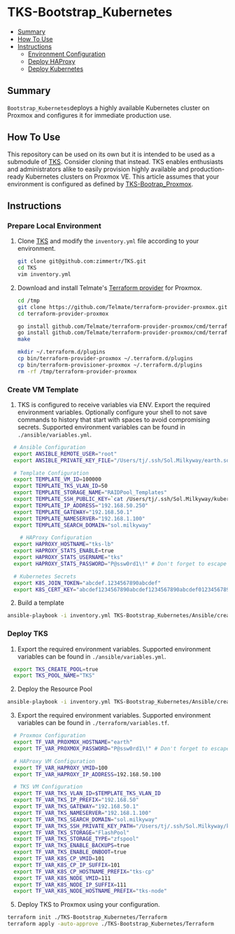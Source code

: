 # TKS-Bootstrap_Kubernetes

* [Summary](#Summary)
* [How To Use](#How-To-Use)
* [Instructions](#Instructions)
  * [Environment Configuration](#Environment-Configuration)
  * [Deploy HAProxy](#Deploy-HAProxy)
  * [Deploy Kubernetes](#Deploy-Kubernetes)

## Summary

`Bootstrap_Kubernetes`deploys a highly available Kubernetes cluster on Proxmox and configures it for immediate production use.

## How To Use

This repository can be used on its own but it is intended to be used as a submodule of [TKS](https://github.com/zimmertr/TKS). Consider cloning that instead. TKS enables enthusiasts and administrators alike to easily provision highly available and production-ready Kubernetes clusters on Proxmox VE. This article assumes that your environment is configured as defined by [TKS-Bootrap_Proxmox](https://github.com/zimmertr/TKS-Bootstrap_Proxmox/).

## Instructions

### Prepare Local Environment

1. Clone [TKS](https://github.com/zimmertr/TKS) and modify the `inventory.yml` file according to your environment.

   ```bash
   git clone git@github.com:zimmertr/TKS.git
   cd TKS
   vim inventory.yml
   ```

2. Download and install Telmate's [Terraform provider](https://github.com/Telmate/terraform-provider-proxmox) for Proxmox.

   ```bash
   cd /tmp
   git clone https://github.com/Telmate/terraform-provider-proxmox.git
   cd terraform-provider-proxmox

   go install github.com/Telmate/terraform-provider-proxmox/cmd/terraform-provider-proxmox
   go install github.com/Telmate/terraform-provider-proxmox/cmd/terraform-provisioner-proxmox
   make

   mkdir ~/.terraform.d/plugins
   cp bin/terraform-provider-proxmox ~/.terraform.d/plugins
   cp bin/terraform-provisioner-proxmox ~/.terraform.d/plugins
   rm -rf /tmp/terraform-provider-proxmox
   ```



### Create VM Template

1. TKS is configured to receive variables via ENV. Export the required environment variables. Optionally configure your shell to not save commands to history that start with spaces to avoid compromising secrets. Supported environment variables can be found in `./ansible/variables.yml`.
```bash
  # Ansible Configuration
  export ANSIBLE_REMOTE_USER="root"
  export ANSIBLE_PRIVATE_KEY_FILE="/Users/tj/.ssh/Sol.Milkyway/earth.sol.milkyway"

  # Template Configuration
  export TEMPLATE_VM_ID=100000
  export TEMPLATE_TKS_VLAN_ID=50
  export TEMPLATE_STORAGE_NAME="RAIDPool_Templates"
  export TEMPLATE_SSH_PUBLIC_KEY=`cat /Users/tj/.ssh/Sol.Milkyway/kubernetes.sol.milkyway.pub`
  export TEMPLATE_IP_ADDRESS="192.168.50.250"
  export TEMPLATE_GATEWAY="192.168.50.1"
  export TEMPLATE_NAMESERVER="192.168.1.100"
  export TEMPLATE_SEARCH_DOMAIN="sol.milkyway"

	# HAProxy Configuration
  export HAPROXY_HOSTNAME="tks-lb"
  export HAPROXY_STATS_ENABLE=true
  export HAPROXY_STATS_USERNAME="tks"
  export HAPROXY_STATS_PASSWORD="P@ssw0rd1\!" # Don't forget to escape your special characters.

  # Kubernetes Secrets
  export K8S_JOIN_TOKEN="abcdef.1234567890abcdef"
  export K8S_CERT_KEY="abcdef1234567890abcdef1234567890abcdef01234567890abcdef123457890"
```

2. Build a template
```bash
ansible-playbook -i inventory.yml TKS-Bootstrap_Kubernetes/Ansible/create_template.yml
```

### Deploy TKS

1. Export the required environment variables. Supported environment variables can be found in `./ansible/variables.yml`.
```bash
  export TKS_CREATE_POOL=true
  export TKS_POOL_NAME="TKS"
```

2. Deploy the Resource Pool

```bash
ansible-playbook -i inventory.yml TKS-Bootstrap_Kubernetes/Ansible/create_pool.yml
```

3. Export the required environment variables. Supported environment variables can be found in `./terraform/variables.tf`.

```bash
  # Proxmox Configuration
  export TF_VAR_PROXMOX_HOSTNAME="earth"
  export TF_VAR_PROXMOX_PASSWORD="P@ssw0rd1\!" # Don't forget to escape your special characters.

  # HAProxy VM Configuration
  export TF_VAR_HAPROXY_VMID=100
  export TF_VAR_HAPROXY_IP_ADDRESS=192.168.50.100

  # TKS VM Configuration
  export TF_VAR_TKS_VLAN_ID=$TEMPLATE_TKS_VLAN_ID
  export TF_VAR_TKS_IP_PREFIX="192.168.50"
  export TF_VAR_TKS_GATEWAY="192.168.50.1"
  export TF_VAR_TKS_NAMESERVER="192.168.1.100"
  export TF_VAR_TKS_SEARCH_DOMAIN="sol.milkyway"
  export TF_VAR_TKS_SSH_PRIVATE_KEY_PATH="/Users/tj/.ssh/Sol.Milkyway/kubernetes.sol.milkyway"
  export TF_VAR_TKS_STORAGE="FlashPool"
  export TF_VAR_TKS_STORAGE_TYPE="zfspool"
  export TF_VAR_TKS_ENABLE_BACKUPS=true
  export TF_VAR_TKS_ENABLE_ONBOOT=true
  export TF_VAR_K8S_CP_VMID=101
  export TF_VAR_K8S_CP_IP_SUFFIX=101
  export TF_VAR_K8S_CP_HOSTNAME_PREFIX="tks-cp"
  export TF_VAR_K8S_NODE_VMID=111
  export TF_VAR_K8S_NODE_IP_SUFFIX=111
  export TF_VAR_K8S_NODE_HOSTNAME_PREFIX="tks-node"
```

5. Deploy TKS to Proxmox using your configuration.
```bash
terraform init ./TKS-Bootstrap_Kubernetes/Terraform
terraform apply -auto-approve ./TKS-Bootstrap_Kubernetes/Terraform
```

